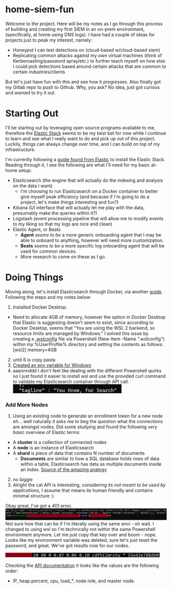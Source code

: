 # home-siem-fun

Welcome to the project. Here will be my notes as I go through this process of building and creating my first SIEM in an on-prem environment, (specifically, at home using DNS logs). I have had a couple of ideas for projects just to peak my interest, namely: 
- Honeypot I can test detections on (cloud-based w/cloud-based siem)
- Replicating common attacks against my own virtual machines (think of Kerberoasting/password spray/etc.) to further teach myself on how else I could pick detections based around certain attacks that are common to certain industries/clients 

But let's just have fun with this and see how it progresses. Also finally got my Gitlab repo to push to Github. Why, you ask? No idea, just got curious and wanted to try it out. 

# Starting Out 

I'll be starting out by leveraging open source programs available to me, therefore the [Elastic Stack](https://www.elastic.co/elastic-stack/) seems to be my best bet for now while I continue to learn and see what I really want to do and pick up out of this project. Luckily, things can always change over time, and I can build on top of my infrastructure.

I'm currently following a [guide found from Elastic](https://www.elastic.co/guide/en/elastic-stack/current/installing-elastic-stack.html) to install the Elastic Stack. Reading through it, I see the following are what I'll need for my basic at-home setup: 
- Elasticsearch (the engine that will actually do the indexing and analysis on the data I want)
    - I'm choosing to run Elasticsearch on a Docker container to better give myself peak efficiency (and because if I'm going to do a project, let's make things interesting and fun?) 
- Kibana (UI interface that will actually let me play with the data, presumably make the queries within it?)
- Logstash (event processing pipeline that will allow me to modify events to my liking so that my logs are nice and clean)
- Elastic Agent, or Beats 
    - **Agent** _seems to be_ a more generic onboarding agent that I may be able to onboard to anything, however will need more customization. 
    - **Beats** _seems to be_ a more specific log onboarding agent that will be used for common devices.
    - More research to come on these as I go. 

# Doing Things 

Moving along, let's install Elasticsearch through Docker, via another [guide](https://www.elastic.co/guide/en/elasticsearch/reference/8.14/docker.html). Following the steps and my notes below: 

1. Installed Docker Desktop. 
- Need to allocate 4GB of memory, however the option in Docker Desktop that Elastic is suggesting doesn't seem to exist, since according to Docker Desktop, seems that "You are using the WSL 2 backend, so resource limits are managed by Windows." I solved this issue by creating a [_.wslconfig_](https://learn.microsoft.com/en-us/windows/wsl/wsl-config#wslconfig) file via Powershell (New-Item -Name ".wslconfig") within my %UserProfile% directory and setting the contents as follows: [wsl2] memory=4GB 
2. until 6 is copy pasta 
6. [Created an env variable for Windows](https://learn.microsoft.com/en-us/powershell/module/microsoft.powershell.core/about/about_environment_variables?view=powershell-7.4#use-the-variable-syntax)
8. aaannnddd I don't feel like dealing with the different Powershell quirks so I just found it easier to install wsl and use the provided curl command to validate my Elasticsearch container through API call. 
![Screenshot of the successful validation of the API call that reads: "Tagline: You Know, for Search"](images/tagline.png)

### Add More Nodes
1. Using an existing node to generate an enrollment token for a new node eh... well naturally it asks me to beg the question what the connections are amongst nodes. 
Did some studying and found the following _very basic_ overview of Elastic terms: 
- A **cluster** is a collection of connected nodes 
- A **node** is an instance of Elasticsearch
- A **shard** is piece of data that contains N number of documents
    - **Documents** are similar to how a SQL database holds rows of data within a table, Elasticsearch has data as multiple documents inside an index. [Source of the amazing analogy](https://opster.com/guides/elasticsearch/glossary/elasticsearch-document/)
2. no biggie 
3. Alright the cat API is interesting, considering its _not meant to be used by applications_, I assume that means its human friendly and contains minimal structure :) 

Okay great, I've got a 401 error. 
![Nothing to see here other than an accidental messup :)](images/401-oops.png)
Not sure how that can be if I'm literally using the same envi - oh wait. I changed to using wsl so I'm technically not within the same Powershell environment anymore. Let me just copy that key over and boom - nope. Looks like my environment variable was deleted, sure let's just reset the password, and great. We've got results now for our nodes. 

![Nothing to see here other than an accidental messup :)](images/first-cat.png)

Checking the [API documentation](https://www.elastic.co/guide/en/elasticsearch/reference/8.14/cat-nodes.html#cat-nodes-api-example) it looks like the values are the following order: 
- IP, heap.percent, cpu, load_*, node role, and master node. 